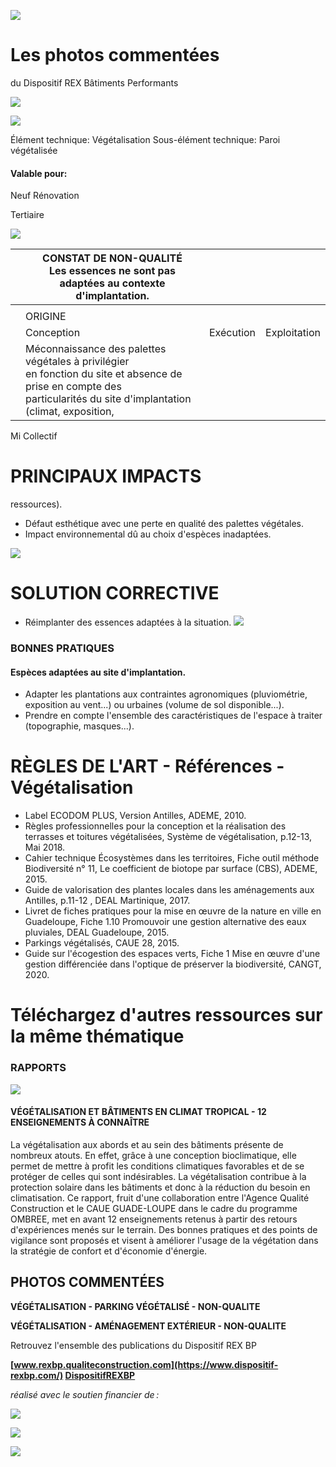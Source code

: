 ![](<images/Absence de développement de la végétation/_page_0_Picture_0.jpeg>)

# Les photos commentées

du Dispositif REX Bâtiments Performants

![](<images/Absence de développement de la végétation/_page_0_Picture_3.jpeg>)

![](<images/Absence de développement de la végétation/_page_0_Picture_4.jpeg>)

Élément technique: Végétalisation Sous-élément technique: Paroi végétalisée

#### Valable pour:

 Neuf Rénovation

Tertiaire

![](<images/Absence de développement de la végétation/_page_0_Picture_9.jpeg>)

|  | CONSTAT DE NON-QUALITÉ<br>Les essences ne sont pas adaptées au contexte<br>d'implantation.                                                                                 |           |              |
|--|----------------------------------------------------------------------------------------------------------------------------------------------------------------------------|-----------|--------------|
|  |                                                                                                                                                                            |           |              |
|  | ORIGINE                                                                                                                                                                    |           |              |
|  | Conception                                                                                                                                                                 | Exécution | Exploitation |
|  | Méconnaissance des palettes végétales à privilégier<br>en fonction du site et absence de prise en compte des<br>particularités du site d'implantation (climat, exposition, |           |              |

 Mi Collectif

# PRINCIPAUX IMPACTS

ressources).

- Défaut esthétique avec une perte en qualité des palettes végétales.
- Impact environnemental dû au choix d'espèces inadaptées.

![](<images/Absence de développement de la végétation/_page_0_Picture_15.jpeg>)

# SOLUTION CORRECTIVE

- Réimplanter des essences adaptées à la situation.
![](<images/Absence de développement de la végétation/_page_0_Picture_19.jpeg>)

### BONNES PRATIQUES

#### Espèces adaptées au site d'implantation.

- Adapter les plantations aux contraintes agronomiques (pluviométrie, exposition au vent...) ou urbaines (volume de sol disponible...).
- Prendre en compte l'ensemble des caractéristiques de l'espace à traiter (topographie, masques...).

# RÈGLES DE L'ART - Références - Végétalisation

- Label ECODOM PLUS, Version Antilles, ADEME, 2010.
- Règles professionnelles pour la conception et la réalisation des terrasses et toitures végétalisées, Système de végétalisation, p.12-13, Mai 2018.
- Cahier technique Écosystèmes dans les territoires, Fiche outil méthode Biodiversité n° 11, Le coefficient de biotope par surface (CBS), ADEME, 2015.
- Guide de valorisation des plantes locales dans les aménagements aux Antilles, p.11-12 , DEAL Martinique, 2017.
- Livret de fiches pratiques pour la mise en œuvre de la nature en ville en Guadeloupe, Fiche 1.10 Promouvoir une gestion alternative des eaux pluviales, DEAL Guadeloupe, 2015.
- Parkings végétalisés, CAUE 28, 2015.
- Guide sur l'écogestion des espaces verts, Fiche 1 Mise en œuvre d'une gestion différenciée dans l'optique de préserver la biodiversité, CANGT, 2020.

# Téléchargez d'autres ressources sur la même thématique

### RAPPORTS

![](<images/Absence de développement de la végétation/_page_1_Picture_10.jpeg>)

#### **VÉGÉTALISATION ET BÂTIMENTS EN CLIMAT TROPICAL - 12 ENSEIGNEMENTS À CONNAÎTRE**

La végétalisation aux abords et au sein des bâtiments présente de nombreux atouts. En effet, grâce à une conception bioclimatique, elle permet de mettre à profit les conditions climatiques favorables et de se protéger de celles qui sont indésirables. La végétalisation contribue à la protection solaire dans les bâtiments et donc à la réduction du besoin en climatisation. Ce rapport, fruit d'une collaboration entre l'Agence Qualité Construction et le CAUE GUADE-LOUPE dans le cadre du programme OMBREE, met en avant 12 enseignements retenus à partir des retours d'expériences menés sur le terrain. Des bonnes pratiques et des points de vigilance sont proposés et visent à améliorer l'usage de la végétation dans la stratégie de confort et d'économie d'énergie.

## PHOTOS COMMENTÉES

**VÉGÉTALISATION - PARKING VÉGÉTALISÉ - NON-QUALITE**

**VÉGÉTALISATION - AMÉNAGEMENT EXTÉRIEUR - NON-QUALITE**

Retrouvez l'ensemble des publications du Dispositif REX BP

**[www.rexbp.qualiteconstruction.com](https://www.dispositif-rexbp.com/) [DispositifREXBP](https://www.facebook.com/DispositifREXBP/)**

*réalisé avec le soutien financier de :*

![](<images/Absence de développement de la végétation/_page_1_Picture_20.jpeg>)

![](<images/Absence de développement de la végétation/_page_1_Picture_21.jpeg>)

![](<images/Absence de développement de la végétation/_page_1_Picture_22.jpeg>)